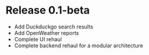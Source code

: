 # Release 0.1-beta
- Add Duckduckgo search results
- Add OpenWeather reports
- Complete UI rehaul
- Complete backend rehaul for a modular architecture
